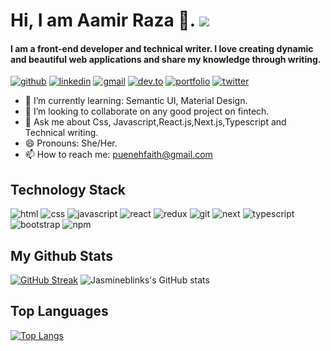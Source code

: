 # Hi, I am Aamir Raza 👋. ![](https://komarev.com/ghpvc/?username=pexa-araza&style=flat-square&color=blueviolet&label=Profile+Visitors)
#### I am a front-end developer and technical writer. I love creating dynamic and beautiful web applications and share my knowledge through writing.
[![github](https://img.shields.io/badge/GitHub-000000?style=for-the-badge&logo=GitHub&logoColor=white)](https://github.com/jasmineblinks) [![linkedin](https://img.shields.io/badge/Linkedin-0e76a8?style=for-the-badge&logo=Linkedin&logoColor=white)](https://www.linkedin.com/in/faith-pueneh-6a17a6120/) [![gmail](https://img.shields.io/badge/Gmail-ff0000?style=for-the-badge&logo=Gmail&logoColor=white)](mailto:puenehfaith@gmail.com) [![dev.to](https://img.shields.io/badge/Dev.to-000000?style=for-the-badge&logo=Dev.to&logoColor=white)](https://dev.to/puenehfaith) [![portfolio](https://img.shields.io/badge/Portfolio-4d1a7f?style=for-the-badge&logo=Portfolio&logoColor=white)](https://faithpueneh.vercel.app/) [![twitter](https://img.shields.io/badge/Twitter-1DA1F2?style=for-the-badge&logo=Twitter&logoColor=white)](https://twitter.com/PuenehFaith)



- 🌱 I’m currently learning: Semantic UI, Material Design.
-  👯 I’m looking to collaborate on any good project on fintech.
- 💬 Ask me about Css, Javascript,React.js,Next.js,Typescript and Technical writing.
- 😄 Pronouns: She/Her.
- 📫 How to reach me: puenehfaith@gmail.com

## Technology Stack

 ![html](https://img.shields.io/badge/Html-red?style=for-the-badge&logo=Html5&logoColor=white) ![css](https://img.shields.io/badge/Css-blue?style=for-the-badge&logo=Css3&logoColor=white)  ![javascript](https://img.shields.io/badge/Javascript-yellow?style=for-the-badge&logo=Javascript&logoColor=black) ![react](https://img.shields.io/badge/React-blue?style=for-the-badge&logo=React&logoColor=white) ![redux](https://img.shields.io/badge/Redux-purple?style=for-the-badge&logo=Redux&logoColor=white) ![git](https://img.shields.io/badge/Git-red?style=for-the-badge&logo=Git&logoColor=white) ![next](https://img.shields.io/badge/next-black?style=for-the-badge&logo=Next.js&logoColor=white) ![typescript](https://img.shields.io/badge/Typescript-blue?style=for-the-badge&logo=Typescript&logoColor=white) ![bootstrap](https://img.shields.io/badge/Bootstrap-purple?style=for-the-badge&logo=Bootstrap&logoColor=white) ![npm](https://img.shields.io/badge/Npm-red?style=for-the-badge&logo=Npm&logoColor=white)

## My Github Stats

  [![GitHub Streak](https://github-readme-streak-stats.herokuapp.com/?user=jasmineblinks&theme=navy-gear)](https://git.io/streak-stats) ![Jasmineblinks's GitHub stats](https://github-readme-stats.vercel.app/api?username=jasmineblinks&show_icons=true&theme=solarized-light)
 
## Top Languages
[![Top Langs](https://github-readme-stats.vercel.app/api/top-langs/?username=jasmineblinks&layout=compact&theme=navy-gear)](https://github.com/jasmineblinks/github-readme-stats) 

<!--
**jasmineblinks/jasmineblinks** is a ✨ _special_ ✨ repository because its `README.md` (this file) appears on your GitHub profile.

Here are some ideas to get you started:

- 🔭 I’m currently working on ...
- 🌱 I’m currently learning ...
- 👯 I’m looking to collaborate on any good project ...
- 🤔 I’m looking for help with ...
- 💬 Ask me about ...
- 📫 How to reach me: ...
- 😄 Pronouns: She/Her ...
- ⚡ Fun fact: ...
-->
